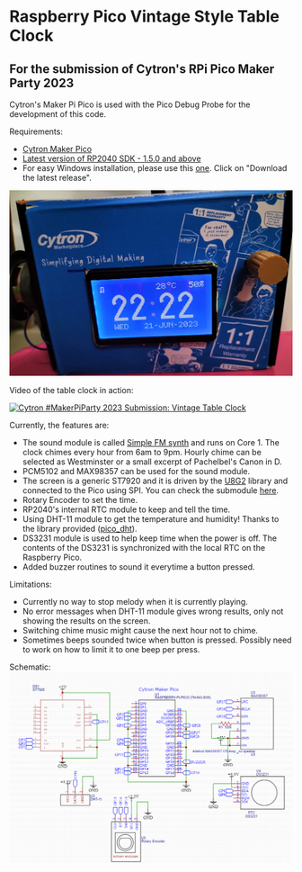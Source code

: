 # Raspberry Pico Vintage Style Table Clock

## For the submission of Cytron's RPi Pico Maker Party 2023

Cytron's Maker Pi Pico is used with the Pico Debug Probe for the development of this code.

Requirements:
- [Cytron Maker Pico](https://my.cytron.io/p-maker-pi-pico?r=1)
- [Latest version of RP2040 SDK - 1.5.0 and above](https://github.com/raspberrypi/pico-sdk)
- For easy Windows installation, please use this [one](https://github.com/raspberrypi/pico-setup-windows). Click on "Download the latest release".

![Vintage Table Clock](tableClock_1.jpg)

Video of the table clock in action:

[![Cytron #MakerPiParty 2023 Submission: Vintage Table Clock](https://img.youtube.com/vi/SPQg1G8VzrQ/hqdefault.jpg)](https://www.youtube.com/watch?v=SPQg1G8VzrQ)

Currently, the features are:
- The sound module is called [Simple FM synth](https://github.com/nyh-workshop/pico-fmSynth) and runs on Core 1. The clock chimes every hour from 6am to 9pm. Hourly chime can be selected as Westminster or a small excerpt of Pachelbel's Canon in D.
- PCM5102 and MAX98357 can be used for the sound module.
- The screen is a generic ST7920 and it is driven by the [U8G2](https://github.com/olikraus/u8g2) library and connected to the Pico using SPI. You can check the submodule [here](https://github.com/nyh-workshop/pico-u8g2-st7920).
- Rotary Encoder to set the time.
- RP2040's internal RTC module to keep and tell the time.
- Using DHT-11 module to get the temperature and humidity! Thanks to the library provided ([pico_dht](https://github.com/vmilea/pico_dht/tree/master)).
- DS3231 module is used to help keep time when the power is off. The contents of the DS3231 is synchronized with the local RTC on the Raspberry Pico.
- Added buzzer routines to sound it everytime a button pressed.

Limitations:
- Currently no way to stop melody when it is currently playing.
- No error messages when DHT-11 module gives wrong results, only not showing the results on the screen.
- Switching chime music might cause the next hour not to chime.
- Sometimes beeps sounded twice when button is pressed. Possibly need to work on how to limit it to one beep per press.

Schematic:
![Schematic](Schematic.PNG)

